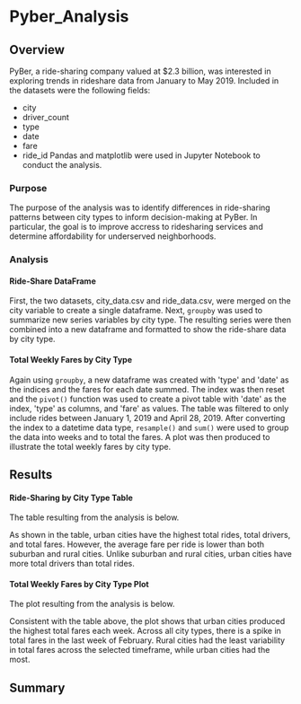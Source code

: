 # Pyber_Analysis
## Overview
PyBer, a ride-sharing company valued at $2.3 billion, was interested in exploring trends in rideshare data from January to May 2019. Included in the datasets were the following fields:
* city
* driver_count
* type
* date
* fare
* ride_id
Pandas and matplotlib were used in Jupyter Notebook to conduct the analysis. 

### Purpose
The purpose of the analysis was to identify differences in ride-sharing patterns between city types to inform decision-making at PyBer. In particular, the goal is to improve accress to ridesharing services and determine affordability for underserved neighborhoods.

### Analysis
#### Ride-Share DataFrame
First, the two datasets, city_data.csv and ride_data.csv, were merged on the city variable to create a single dataframe. Next, `groupby` was used to summarize new series variables by city type. The resulting series were then combined into a new dataframe and formatted to show the ride-share data by city type.

#### Total Weekly Fares by City Type
Again using `groupby`, a new dataframe was created with 'type' and 'date' as the indices and the fares for each date summed. The index was then reset and the `pivot()` function was used to create a pivot table with 'date' as the index, 'type' as columns, and 'fare' as values. The table was filtered to only include rides between January 1, 2019 and April 28, 2019. After converting the index to a datetime data type, `resample()` and `sum()` were used to group the data into weeks and to total the fares. A plot was then produced to illustrate the total weekly fares by city type. 

## Results
#### Ride-Sharing by City Type Table
The table resulting from the analysis is below. 

As shown in the table, urban cities have the highest total rides, total drivers, and total fares. However, the average fare per ride is lower than both suburban and rural cities. Unlike suburban and rural cities, urban cities have more total drivers than total rides. 

#### Total Weekly Fares by City Type Plot
The plot resulting from the analysis is below.

Consistent with the table above, the plot shows that urban cities produced the highest total fares each week. Across all city types, there is a spike in total fares in the last week of February. Rural cities had the least variability in total fares across the selected timeframe, while urban cities had the most.

## Summary

